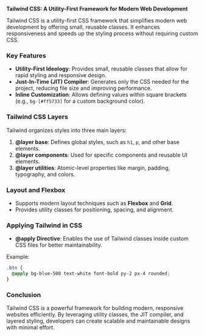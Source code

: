 **Tailwind CSS: A Utility-First Framework for Modern Web Development**

 
Tailwind CSS is a utility-first CSS framework that simplifies modern web development by offering small, reusable classes. 
It enhances responsiveness and speeds up the styling process without requiring custom CSS.

### Key Features
- **Utility-First Ideology**: Provides small, reusable classes that allow for rapid styling and responsive design.
- **Just-In-Time (JIT) Compiler**: Generates only the CSS needed for the project, reducing file size and improving performance.
- **Inline Customization**: Allows defining values within square brackets (e.g., `bg-[#ff5733]` for a custom background color).

### Tailwind CSS Layers
Tailwind organizes styles into three main layers:
1. **@layer base**: Defines global styles, such as `h1`, `p`, and other base elements.
2. **@layer components**: Used for specific components and reusable UI elements.
3. **@layer utilities**: Atomic-level properties like margin, padding, typography, and colors.

### Layout and Flexbox
- Supports modern layout techniques such as **Flexbox** and **Grid**.
- Provides utility classes for positioning, spacing, and alignment.

### Applying Tailwind in CSS
- **@apply Directive**: Enables the use of Tailwind classes inside custom CSS files for better maintainability.
  
Example:
```css
.btn {
  @apply bg-blue-500 text-white font-bold py-2 px-4 rounded;
}
```

### Conclusion
Tailwind CSS is a powerful framework for building modern, responsive websites efficiently. By leveraging utility classes, the JIT compiler, and layered styling, developers can create scalable and maintainable designs with minimal effort.

